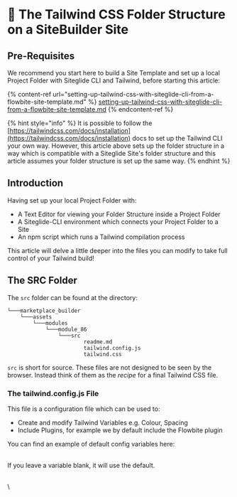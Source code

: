 # 🔹 The Tailwind CSS Folder Structure on a SiteBuilder Site

## Pre-Requisites

We recommend you start here to build a Site Template and set up a local Project Folder with Siteglide CLI and Tailwind, before starting this article:

{% content-ref url="setting-up-tailwind-css-with-siteglide-cli-from-a-flowbite-site-template.md" %}
[setting-up-tailwind-css-with-siteglide-cli-from-a-flowbite-site-template.md](setting-up-tailwind-css-with-siteglide-cli-from-a-flowbite-site-template.md)
{% endcontent-ref %}

{% hint style="info" %}
It is possible to follow the [https://tailwindcss.com/docs/installation](https://tailwindcss.com/docs/installation) docs to set up the Tailwind CLI your own way. However, this article above sets up the folder structure in a way which is compatible with a Siteglide Site's folder structure and this article assumes your folder structure is set up the same way.
{% endhint %}

## Introduction

Having set up your local Project Folder with:

* A Text Editor for viewing your Folder Structure inside a Project Folder
* A Siteglide-CLI environment which connects your Project Folder to a Site
* An npm script which runs a Tailwind compilation process&#x20;

This article will delve a little deeper into the files you can modify to take full control of your Tailwind build!

## The SRC Folder

The `src` folder can be found at the directory:

```
└───marketplace_builder
    └───assets
        └───modules
            └───module_86
                └───src
                        readme.md
                        tailwind.config.js
                        tailwind.css
```

`src` is short for source. These files are not designed to be seen by the browser. Instead think of them as the _recipe_ for a final Tailwind CSS file.&#x20;

### The tailwind.config.js File

This file is a configuration file which can be used to:

* Create and modify Tailwind Variables e.g. Colour, Spacing
* Include Plugins, for example we by default include the Flowbite plugin

You can find an example of default config variables here:

\
If you leave a variable blank, it will use the default.&#x20;

\
\
